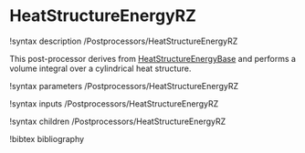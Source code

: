 # HeatStructureEnergyRZ

!syntax description /Postprocessors/HeatStructureEnergyRZ

This post-processor derives from [HeatStructureEnergyBase](/HeatStructureEnergyBase.md)
and performs a volume integral over a cylindrical heat structure.

!syntax parameters /Postprocessors/HeatStructureEnergyRZ

!syntax inputs /Postprocessors/HeatStructureEnergyRZ

!syntax children /Postprocessors/HeatStructureEnergyRZ

!bibtex bibliography
